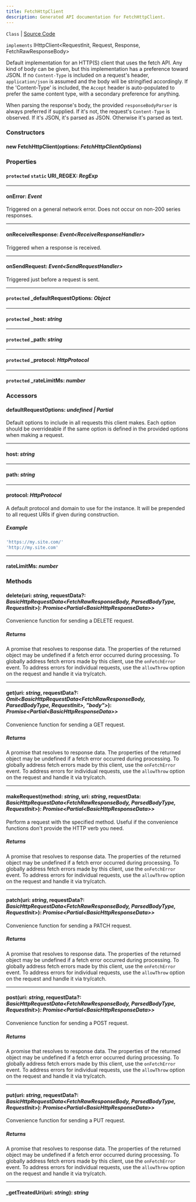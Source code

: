 ```yaml
---
title: FetchHttpClient
description: Generated API documentation for FetchHttpClient.
---
```


`Class` | [Source Code](https://github.com/mrCamelCode/jtjs-networking/blob/f4e783b617809eb852924a1666ecfb99972be72d/lib/http/fetch-http-client.impl.ts#L94)

`implements` IHttpClient<RequestInit, Request, Response, FetchRawResponseBody>

Default implementation for an HTTP(S) client that uses the fetch API. Any kind of body can be given, but this implementation
has a preference toward JSON. If no `Content-Type` is included on a request's header, `application/json`
is assumed and the body will be stringified accordingly. If the 'Content-Type' is included, the `Accept` header
is auto-populated to prefer the same content type, with a secondary preference for anything.

When parsing the response's body, the provided `responseBodyParser` is always preferred if supplied. If it's not,
the request's `Content-Type` is observed. If it's JSON, it's parsed as JSON. Otherwise it's parsed as text.

### Constructors

#### new FetchHttpClient(options: _FetchHttpClientOptions_)

### Properties

#### `protected` `static` URI_REGEX: _RegExp_

---

#### onError: _Event<NetworkErrorHandler>_

Triggered on a general network error. Does not occur on non-200 series responses.

---

#### onReceiveResponse: _Event<ReceiveResponseHandler<Response>>_

Triggered when a response is received.

---

#### onSendRequest: _Event<SendRequestHandler<Request>>_

Triggered just before a request is sent.

---

#### `protected` _defaultRequestOptions: _Object_

---

#### `protected` _host: _string_

---

#### `protected` _path: _string_

---

#### `protected` _protocol: _HttpProtocol_

---

#### `protected` _rateLimitMs: _number_

### Accessors

#### defaultRequestOptions: _undefined | Partial<RequestInit>_

Default options to include in all requests this client makes. Each option should be overrideable if
the same option is defined in the provided options when making a request.

---

#### host: _string_

---

#### path: _string_

---

#### protocol: _HttpProtocol_

A default protocol and domain to use for the instance. It will be prepended to all request URIs if
given during construction.

##### Example
```javascript
'https://my.site.com/'
'http://my.site.com'
```

---

#### rateLimitMs: _number_

### Methods

#### delete(uri: _string_, requestData?: _BasicHttpRequestData<FetchRawResponseBody, ParsedBodyType, RequestInit>_): _Promise<Partial<BasicHttpResponseData<ParsedBodyType>>>_

Convenience function for sending a DELETE request.

##### Returns
A promise that resolves to response data. The properties of the returned object may be undefined if a fetch
error occurred during processing. To globally address fetch errors made by this client, use the `onFetchError` event.
To address errors for individual requests, use the `allowThrow` option on the request and handle it via try/catch.

---

#### get(uri: _string_, requestData?: _Omit<BasicHttpRequestData<FetchRawResponseBody, ParsedBodyType, RequestInit>, "body">_): _Promise<Partial<BasicHttpResponseData<ParsedBodyType>>>_

Convenience function for sending a GET request.

##### Returns
A promise that resolves to response data. The properties of the returned object may be undefined if a fetch
error occurred during processing. To globally address fetch errors made by this client, use the `onFetchError` event.
To address errors for individual requests, use the `allowThrow` option on the request and handle it via try/catch.

---

#### makeRequest(method: _string_, uri: _string_, requestData: _BasicHttpRequestData<FetchRawResponseBody, ParsedBodyType, RequestInit>_): _Promise<Partial<BasicHttpResponseData<ParsedBodyType>>>_

Perform a request with the specified method. Useful if the convenience functions don't provide the HTTP verb you need.

##### Returns
A promise that resolves to response data. The properties of the returned object may be undefined if a fetch
error occurred during processing. To globally address fetch errors made by this client, use the `onFetchError` event.
To address errors for individual requests, use the `allowThrow` option on the request and handle it via try/catch.

---

#### patch(uri: _string_, requestData?: _BasicHttpRequestData<FetchRawResponseBody, ParsedBodyType, RequestInit>_): _Promise<Partial<BasicHttpResponseData<ParsedBodyType>>>_

Convenience function for sending a PATCH request.

##### Returns
A promise that resolves to response data. The properties of the returned object may be undefined if a fetch
error occurred during processing. To globally address fetch errors made by this client, use the `onFetchError` event.
To address errors for individual requests, use the `allowThrow` option on the request and handle it via try/catch.

---

#### post(uri: _string_, requestData?: _BasicHttpRequestData<FetchRawResponseBody, ParsedBodyType, RequestInit>_): _Promise<Partial<BasicHttpResponseData<ParsedBodyType>>>_

Convenience function for sending a POST request.

##### Returns
A promise that resolves to response data. The properties of the returned object may be undefined if a fetch
error occurred during processing. To globally address fetch errors made by this client, use the `onFetchError` event.
To address errors for individual requests, use the `allowThrow` option on the request and handle it via try/catch.

---

#### put(uri: _string_, requestData?: _BasicHttpRequestData<FetchRawResponseBody, ParsedBodyType, RequestInit>_): _Promise<Partial<BasicHttpResponseData<ParsedBodyType>>>_

Convenience function for sending a PUT request.

##### Returns
A promise that resolves to response data. The properties of the returned object may be undefined if a fetch
error occurred during processing. To globally address fetch errors made by this client, use the `onFetchError` event.
To address errors for individual requests, use the `allowThrow` option on the request and handle it via try/catch.

---

#### _getTreatedUri(uri: _string_): _string_